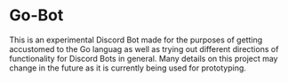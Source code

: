 # Go-Bot
 
This is an experimental Discord Bot made for the purposes of getting accustomed to the Go languag as well as trying out different directions of functionality for Discord Bots in general. Many details on this project may change in the future as it is currently being used for prototyping.